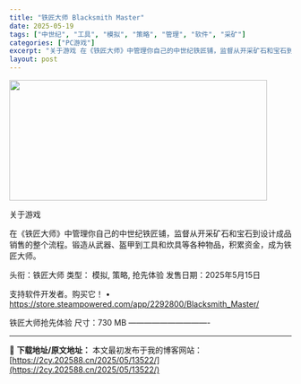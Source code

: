 ```yaml
---
title: "铁匠大师 Blacksmith Master"
date: 2025-05-19
tags: ["中世纪", "工具", "模拟", "策略", "管理", "软件", "采矿"]
categories: ["PC游戏"]
excerpt: "关于游戏 在《铁匠大师》中管理你自己的中世纪铁匠铺，监督从开采矿石和宝石到设计成品销售的整个流程。锻造从武器、盔甲到工具和炊具等各种物品，积累资金，成为铁匠大师。 头衔：铁匠大师 类型： 模拟, 策略, 抢先体验 发售日期：2025年5月15日 支持软件开发者。购买它！ • https://stor&hellip;"
layout: post
---
```


<img src="https://2cy.202588.cn/wp-content/uploads/2025/05/202505191444068.webp" alt="" width="460" height="215" class="aligncenter size-full wp-image-13516" />

关于游戏

在《铁匠大师》中管理你自己的中世纪铁匠铺，监督从开采矿石和宝石到设计成品销售的整个流程。锻造从武器、盔甲到工具和炊具等各种物品，积累资金，成为铁匠大师。

头衔：铁匠大师
类型： 模拟, 策略, 抢先体验
发售日期：2025年5月15日

支持软件开发者。购买它！
• https://store.steampowered.com/app/2292800/Blacksmith_Master/

铁匠大师抢先体验
尺寸：730 MB
——————————- 

---
📖 **下载地址/原文地址：** 本文最初发布于我的博客网站：[https://2cy.202588.cn/2025/05/13522/](https://2cy.202588.cn/2025/05/13522/)
